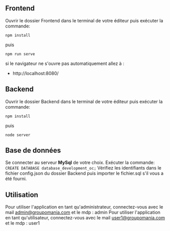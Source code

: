 
## Frontend

Ouvrir le dossier Frontend dans le terminal de votre éditeur puis exécuter la commande:

    npm install

puis

    npm run serve

si le navigateur ne s'ouvre pas automatiquement allez à :

- http://localhost:8080/

## Backend

Ouvrir le dossier Backend dans le terminal de votre éditeur puis exécuter la commande:

    npm install

puis

    node server

## Base de données

Se connecter au serveur **MySql** de votre choix.
Exécuter la commande: `CREATE DATABASE database_development_oc;`
Vérifiez les identifiants dans le fichier config.json du dossier Backend puis importer le fichier.sql s'il vous a été fourni.

## Utilisation

Pour utiliser l'application en tant qu'administrateur, connectez-vous avec le mail admin@groupomania.com et le mdp : admin
Pour utiliser l'application en tant qu'utilisateur, connectez-vous avec le mail user1@groupomania.com et le mdp : user1
